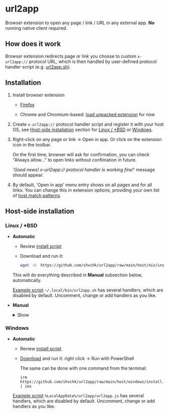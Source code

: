 # url2app

Browser extension to open any page / link / URL in any external app. **No** running native client required.

## How does it work

Browser extension redirects page or link you choose to custom `x-url2app://` protocol URL, which is then handled by user-defined protocol handler script (e.g. [url2app.sh](host/nix/url2app.sh)).


## Installation

1. Install browser extension

    - [Firefox](https://addons.mozilla.org/firefox/addon/url2app)

    - Chrome and Chromium-based: [load unpacked extension](https://developer.chrome.com/extensions/getstarted#unpacked) for now

2. Create `x-url2app://` protocol handler script and register it with your host OS, see [Host-side installation](#host-side-installation) section for [Linux / *BSD](#linux--bsd) or [Windows](#windows).

3. Right-click on any page or link → Open in app. Or click on the extension icon in the toolbar.

    On the first time, browser will ask for confirmation, you can check "Always allow..." to open links without confimation in future.

    '*Good news! x-url2app:// protocol handler is working fine!*' message should appear.

4. By default, 'Open in app' menu entry shows on all pages and for all links. You can change this in extension options, providing your own list of [host match patterns](https://developer.mozilla.org/docs/Mozilla/Add-ons/WebExtensions/Match_patterns).


## Host-side installation

### Linux / *BSD

- **Automatic**

  - Review [install script](host/nix/install.sh)

  - Download and run it:
    ```sh
    wget -O- https://github.com/shvchk/url2app/raw/main/host/nix/install.sh | bash
    ```

  This will do everything described in **Manual** subsection below, automatically.

  [Example script](host/nix/url2app.sh) `~/.local/bin/url2app.sh` has several handlers, which are disabled by default. Uncomment, change or add handlers as you like.

- **Manual**

  <details>
  <summary>Show</summary>

  - Create a script (e.g. `~/.local/bin/url2app.sh`) to redirect incoming links to actual apps, see [example `url2app.sh`](host/nix/url2app.sh)

  - Create a `.desktop` file (e.g. `~/.local/share/applications/url2app.desktop`) to run that script, see [example `url2app.desktop`](host/nix/url2app.desktop)

  - Register that `.desktop` file as a `x-url2app://` protocol handler:
    ```sh
    xdg-mime default ~/.local/share/applications/url2app.desktop x-scheme-handler/x-url2app
    ```

  - Rebuild database of MIME types handlers:
    ```sh
    update-desktop-database ~/.local/share/applications
    ```
  </details>


### Windows

- **Automatic**
  - Review [install script](host/windows/install.ps1)

  - [Download](https://github.com/shvchk/url2app/raw/main/host/windows/install.ps1) and run it: right click → Run with PowerShell

    The same can be done with one command from the terminal:
      ```pwsh
      irm https://github.com/shvchk/url2app/raw/main/host/windows/install.ps1 | iex
      ```

  [Example script](host/windows/url2app.js) `%LocalAppData%/url2app/url2app.js` has several handlers, which are disabled by default. Uncomment, change or add handlers as you like.
